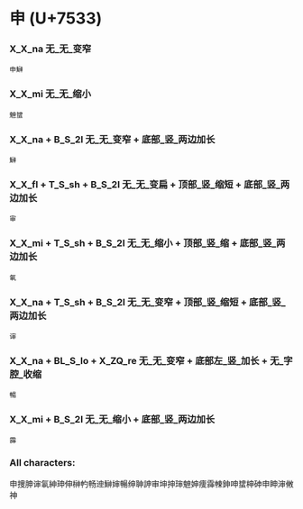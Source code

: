 # 申 (U+7533) 

### X_X_na 无_无_变窄
`申鰰`

### X_X_mi 无_无_缩小
`䰠䗝`

### X_X_na + B_S_2l 无_无_变窄 + 底部_竖_两边加长
`鰰`

### X_X_fl + T_S_sh + B_S_2l 无_无_变扁 + 顶部_竖_缩短 + 底部_竖_两边加长
`审`

### X_X_mi + T_S_sh + B_S_2l 无_无_缩小 + 顶部_竖_缩 + 底部_竖_两边加长
`氠`

### X_X_na + T_S_sh + B_S_2l 无_无_变窄 + 顶部_竖_缩短 + 底部_竖_两边加长
`谉`

### X_X_na + BL_S_lo + X_ZQ_re 无_无_变窄 + 底部左_竖_加长 + 无_字腔_收缩
`暢`

### X_X_mi + B_S_2l 无_无_缩小 + 底部_竖_两边加长
`䨩`

### All characters:
申捜胂谉氠紳珅伸榊畃畅迧鰰婶暢绅䎶訷审坤抻㻘䰠妽痩䨩朄鉮呻䗝柛砷申眒渖敒神
